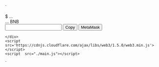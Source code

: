 `
<div id="tokenwidget"
    contractId="0x1b2f67679798c764f2c0c69dfb6bda8b30a094cf"
    iconTokenUrl="https://nftroyaltoken.com/static/media/logo_icon.b6e610fa.svg"
    >
        <span id="name"></span>
        <div class="price">
            <span>$</span>
            <span id="price" decimals="2" >...</span>
        </div>
        <div class="bnb_price">
            <span id="price_bnb" decimals="3">...</span>
            <span>BNB</span>
        </div>
        <div class="inputgroup">
            <input id="input_adress" type="text"/>
            <button id="btn_clipboard">Copy</button>
            <button onclick="addTokenFunction(this)"  id="addToken">MetaMask</button>
            <div id="copiedAlert" style="display:none;" >
                <span>Copied</span>
            </div>
        </div>

    </div>
    <script src='https://cdnjs.cloudflare.com/ajax/libs/web3/1.5.0/web3.min.js'></script>
    <script  src="./main.js"></script>

`
